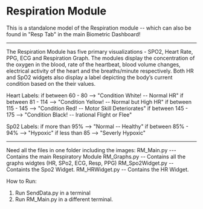# Respiration Module

This is a standalone model of the Respiration module -- which can also be found in "Resp Tab" in the main Biometric Dashboard!

______________________________________________________________________________________________________________________________

The Respiration Module has five primary visualizations - SPO2, Heart Rate, PPG, ECG and Respiration Graph. The modules display the concentration of the oxygen in the blood, rate of the heartbeat, blood volume changes, electrical activity of the heart and the breaths/minute respectively. Both HR and SpO2 widgets also display a label depicting the body’s current condition based on the their values.

Heart Labels:
  if between 60 - 80 --> "Condition White! -- Normal HR"
  if between 81 - 114 --> "Condition Yellow! -- Normal but High HR"
  if between 115 - 145 --> "Condition Red! -- Motor Skill Deteriorates"
  if between 145 - 175 --> "Condition Black! -- Irational Flight or Flee"

Sp02 Labels:
  if more than 95% --> "Normal -- Healthy"
  if between 85% - 94% --> "Hypoxic"
  if less than 85 --> "Severly Hypoxic"
______________________________________________________________________________________________________________________________
Need all the files in one folder including the images: 
RM_Main.py --- Contains the main Respiratory Module
RM_Graphs.py -- Contains all the graphs widgtes (HR, SPo2, ECG, Resp, PPG)
RM_Spo2Widget.py -- Containts the Spo2 Widget. 
RM_HRWidget.py -- Contains the HR Widget.

How to Run:
  1) Run SendData.py in a terminal
  2) Run RM_Main.py in a different terminal.
  
  


